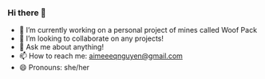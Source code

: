 ### Hi there 👋
- 🔭 I’m currently working on a personal project of mines called Woof Pack
- 👯 I’m looking to collaborate on any projects!
- 💬 Ask me about anything!
- 📫 How to reach me: [aimeeeqnguyen@gmail.com](aimeeeqnguyen@gmail.com) 
- 😄 Pronouns: she/her
